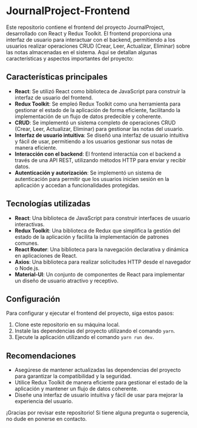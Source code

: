 # JournalProject-Frontend

Este repositorio contiene el frontend del proyecto JournalProject, desarrollado con React y Redux Toolkit. El frontend proporciona una interfaz de usuario para interactuar con el backend, permitiendo a los usuarios realizar operaciones CRUD (Crear, Leer, Actualizar, Eliminar) sobre las notas almacenadas en el sistema. Aquí se detallan algunas características y aspectos importantes del proyecto:

## Características principales

- **React**: Se utilizó React como biblioteca de JavaScript para construir la interfaz de usuario del frontend.
- **Redux Toolkit**: Se empleó Redux Toolkit como una herramienta para gestionar el estado de la aplicación de forma eficiente, facilitando la implementación de un flujo de datos predecible y coherente.
- **CRUD**: Se implementó un sistema completo de operaciones CRUD (Crear, Leer, Actualizar, Eliminar) para gestionar las notas del usuario.
- **Interfaz de usuario intuitiva**: Se diseñó una interfaz de usuario intuitiva y fácil de usar, permitiendo a los usuarios gestionar sus notas de manera eficiente.
- **Interacción con el backend**: El frontend interactúa con el backend a través de una API REST, utilizando métodos HTTP para enviar y recibir datos.
- **Autenticación y autorización**: Se implementó un sistema de autenticación para permitir que los usuarios inicien sesión en la aplicación y accedan a funcionalidades protegidas.

## Tecnologías utilizadas

- **React**: Una biblioteca de JavaScript para construir interfaces de usuario interactivas.
- **Redux Toolkit**: Una biblioteca de Redux que simplifica la gestión del estado de la aplicación y facilita la implementación de patrones comunes.
- **React Router**: Una biblioteca para la navegación declarativa y dinámica en aplicaciones de React.
- **Axios**: Una biblioteca para realizar solicitudes HTTP desde el navegador o Node.js.
- **Material-UI**: Un conjunto de componentes de React para implementar un diseño de usuario atractivo y receptivo.

## Configuración

Para configurar y ejecutar el frontend del proyecto, siga estos pasos:

1. Clone este repositorio en su máquina local.
2. Instale las dependencias del proyecto utilizando el comando `yarn`.
3. Ejecute la aplicación utilizando el comando `yarn run dev`.

## Recomendaciones

- Asegúrese de mantener actualizadas las dependencias del proyecto para garantizar la compatibilidad y la seguridad.
- Utilice Redux Toolkit de manera eficiente para gestionar el estado de la aplicación y mantener un flujo de datos coherente.
- Diseñe una interfaz de usuario intuitiva y fácil de usar para mejorar la experiencia del usuario.

¡Gracias por revisar este repositorio! Si tiene alguna pregunta o sugerencia, no dude en ponerse en contacto.

